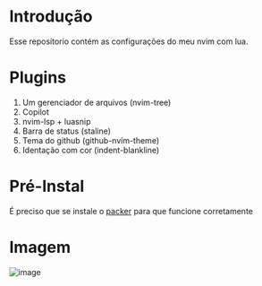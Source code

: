 # Introdução

Esse reposítorio contém as configurações do meu nvim com lua.

# Plugins

1. Um gerenciador de arquivos (nvim-tree)
2. Copilot
3. nvim-lsp + luasnip
4. Barra de status (staline)
5. Tema do github (github-nvim-theme)
6. Identação com cor (indent-blankline)

# Pré-Instal

É preciso que se instale o [packer](https://github.com/wbthomason/packer.nvim) para que funcione corretamente

# Imagem

![image](https://user-images.githubusercontent.com/40117861/211370405-e19c5e3c-90e7-45a3-8339-ef8c8ddddd6e.png)

